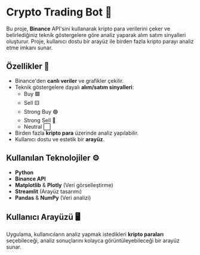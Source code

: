 # Crypto Trading Bot 🚀

Bu proje, **Binance** API'sini kullanarak kripto para verilerini çeker ve belirlediğiniz teknik göstergelere göre analiz yaparak alım satım sinyalleri oluşturur. Proje, kullanıcı dostu bir arayüz ile birden fazla kripto parayı analiz etme imkanı sunar.

## Özellikler 🎯

- Binance'den **canlı veriler** ve grafikler çekilir.
- Teknik göstergelere dayalı **alım/satım sinyalleri**:
  - Buy 🟩
  - Sell 🟨
  - Strong Buy 🟢
  - Strong Sell 🔴
  - Neutral ⬜
- Birden fazla **kripto para** üzerinde analiz yapılabilir.
- Kullanıcı dostu ve estetik bir **arayüz**.

## Kullanılan Teknolojiler ⚙️

- **Python**  
- **Binance API**  
- **Matplotlib** & **Plotly** (Veri görselleştirme)  
- **Streamlit** (Arayüz tasarımı)
- **Pandas** & **NumPy** (Veri analizi)

## Kullanıcı Arayüzü 🖥️

Uygulama, kullanıcıların analiz yapmak istedikleri **kripto paraları** seçebileceği, analiz sonuçlarını kolayca görüntüleyebileceği bir arayüz sunar.

